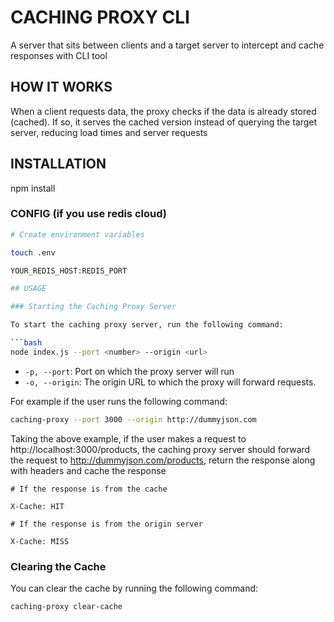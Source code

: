 # CACHING PROXY CLI

A server that sits between clients and a target server to intercept and cache responses with CLI tool

## HOW IT WORKS

When a client requests data, the proxy checks if the data is already stored (cached). If so, it serves the cached version instead of querying the target server, reducing load times and server requests

## INSTALLATION
npm install

### CONFIG (if you use redis cloud)

```bash
# Create environment variables

touch .env

YOUR_REDIS_HOST:REDIS_PORT

## USAGE

### Starting the Caching Proxy Server

To start the caching proxy server, run the following command:

```bash
node index.js --port <number> --origin <url>
```

- `-p, --port`: Port on which the proxy server will run
- `-o, --origin`: The origin URL to which the proxy will forward requests.

For example if the user runs the following command:

```bash
caching-proxy --port 3000 --origin http://dummyjson.com
```

Taking the above example, if the user makes a request to http://localhost:3000/products, the caching proxy server should forward the request to http://dummyjson.com/products, return the response along with headers and cache the response

```
# If the response is from the cache

X-Cache: HIT

# If the response is from the origin server

X-Cache: MISS
```

### Clearing the Cache

You can clear the cache by running the following command:

```bash
caching-proxy clear-cache
